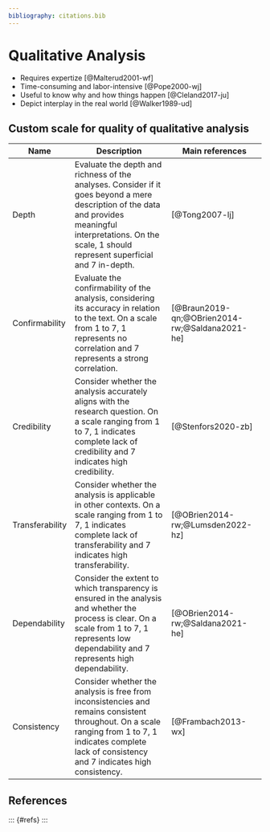 ```yaml
---
bibliography: citations.bib
---
```


# Qualitative Analysis

- Requires expertize [@Malterud2001-wf]
- Time-consuming and labor-intensive [@Pope2000-wj]
- Useful to know why and how things happen [@Cleland2017-ju]
- Depict interplay in the real world [@Walker1989-ud]

## Custom scale for quality of qualitative analysis

| Name | Description | Main references |
|- | - | - |
| Depth | Evaluate the depth and richness of the analyses. Consider if it goes beyond a mere description of the data and provides meaningful interpretations. On the scale, 1 should represent superficial and 7 in-depth. | [@Tong2007-lj] |
| Confirmability | Evaluate the confirmability of the analysis, considering its accuracy in relation to the text. On a scale from 1 to 7, 1 represents no correlation and 7 represents a strong correlation. | [@Braun2019-qn;@OBrien2014-rw;@Saldana2021-he] |
| Credibility | Consider whether the analysis accurately aligns with the research question. On a scale ranging from 1 to 7, 1 indicates complete lack of credibility and 7 indicates high credibility. | [@Stenfors2020-zb] |
| Transferability | Consider whether the analysis is applicable in other contexts. On a scale ranging from 1 to 7, 1 indicates complete lack of transferability and 7 indicates high transferability. | [@OBrien2014-rw;@Lumsden2022-hz] |
| Dependability | Consider the extent to which transparency is ensured in the analysis and whether the process is clear. On a scale from 1 to 7, 1 represents low dependability and 7 represents high dependability. | [@OBrien2014-rw;@Saldana2021-he] |
| Consistency | Consider whether the analysis is free from inconsistencies and remains consistent throughout. On a scale ranging from 1 to 7, 1 indicates complete lack of consistency and 7 indicates high consistency. | [@Frambach2013-wx] |

## References

::: {#refs}
:::
